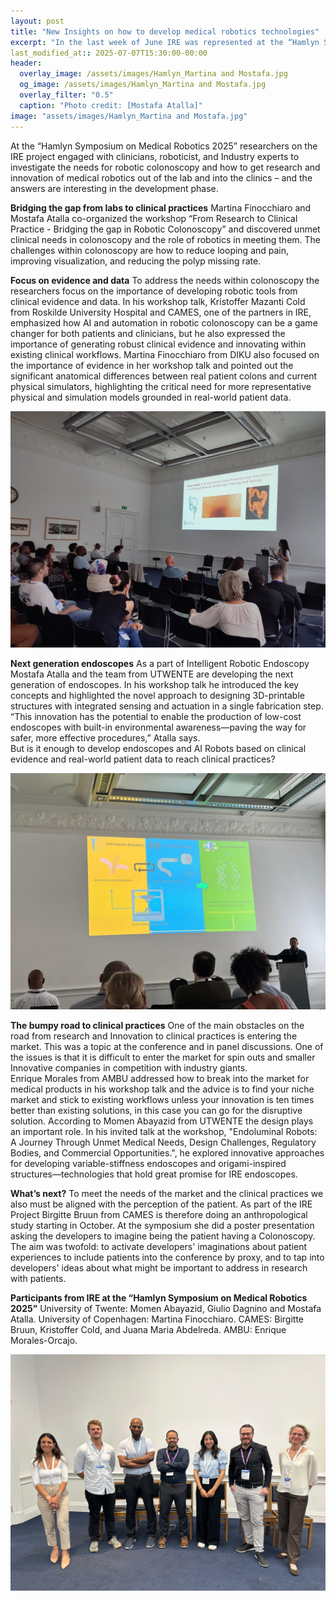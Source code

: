 ```yaml
---
layout: post
title: "New Insights on how to develop medical robotics technologies"
excerpt: "In the last week of June IRE was represented at the “Hamlyn Symposium on Medical Robotics 2025” and shared and gained insights on what to be aware of in developing medical Robots discussing the area from different perspectives."
last_modified_at:: 2025-07-07T15:30:00-00:00
header:
  overlay_image: /assets/images/Hamlyn_Martina and Mostafa.jpg
  og_image: /assets/images/Hamlyn_Martina and Mostafa.jpg
  overlay_filter: "0.5"
  caption: "Photo credit: [Mostafa Atalla]"
image: "assets/images/Hamlyn_Martina and Mostafa.jpg"
---
```

At the “Hamlyn Symposium on Medical Robotics 2025” researchers on the IRE project engaged with clinicians, roboticist, and Industry experts to investigate the needs for robotic colonoscopy and how to get research and innovation of medical robotics out of the lab and into the clinics – and the answers are interesting in the development phase. 

**Bridging the gap from labs to clinical practices** 
Martina Finocchiaro and Mostafa Atalla co-organized the workshop “From Research to Clinical Practice - Bridging the gap in Robotic Colonoscopy” and discovered unmet clinical needs in colonoscopy and the role of robotics in meeting them. The challenges within colonoscopy are how to reduce looping and pain, improving visualization, and reducing the polyp missing rate.     

**Focus on evidence and data**
To address the needs within colonoscopy the researchers focus on the importance of developing robotic tools from clinical evidence and data. 
In his workshop talk, Kristoffer Mazanti Cold from Roskilde University Hospital and CAMES, one of the partners in IRE, emphasized how AI and automation in robotic colonoscopy can be a game changer for both patients and clinicians, but he also expressed the importance of generating robust clinical evidence and innovating within existing clinical workflows. 
Martina Finocchiaro from DIKU also focused on the importance of evidence in her workshop talk and pointed out the significant anatomical differences between real patient colons and current physical simulators, highlighting the critical need for more representative physical and simulation models grounded in real-world patient data.


![Focus on Data](/assets/images/Hamlyn_Martina.jpg)


**Next generation endoscopes** 
As a part of Intelligent Robotic Endoscopy Mostafa Atalla and the team from UTWENTE are developing the next generation of endoscopes. In his workshop talk he introduced the key concepts and highlighted the novel approach to designing 3D-printable structures with integrated sensing and actuation in a single fabrication step. 
“This innovation has the potential to enable the production of low-cost endoscopes with built-in environmental awareness—paving the way for safer, more effective procedures,” Atalla says.   
But is it enough to develop endoscopes and AI Robots based on clinical evidence and real-world patient data to reach clinical practices? 


![Next generation Endoscopes](/assets/images/Hamlyn_Mostafa.jpg)


**The bumpy road to clinical practices**
One of the main obstacles on the road from research and Innovation to clinical practices is entering the market. This was a topic at the conference and in panel discussions. One of the issues is that it is difficult to enter the market for spin outs and smaller Innovative companies in competition with industry giants.  
Enrique Morales from AMBU addressed how to break into the market for medical products in his workshop talk and the advice is to find your niche market and stick to existing workflows unless your innovation is ten times better than existing solutions, in this case you can go for the disruptive solution.
According to Momen Abayazid from UTWENTE the design plays an important role. In his invited talk at the workshop, "Endoluminal Robots: A Journey Through Unmet Medical Needs, Design Challenges, Regulatory Bodies, and Commercial Opportunities.", he explored innovative approaches for developing variable-stiffness endoscopes and origami-inspired structures—technologies that hold great promise for IRE endoscopes. 

**What’s next?** 
To meet the needs of the market and the clinical practices we also must be aligned with the perception of the patient. As part of the IRE Project Birgitte Bruun from CAMES is therefore doing an anthropological study starting in October. At the symposium she did a poster presentation asking the developers to imagine being the patient having a Colonoscopy. 
The aim was twofold: to activate developers' imaginations about patient experiences to include patients into the conference by proxy, and to tap into developers' ideas about what might be important to address in research with patients.

**Participants from IRE at the “Hamlyn Symposium on Medical Robotics 2025”**
University of Twente: Momen Abayazid, Giulio Dagnino and Mostafa Atalla. 
University of Copenhagen: Martina Finocchiaro.
CAMES: Birgitte Bruun, Kristoffer Cold, and Juana Maria Abdelreda. 
AMBU: Enrique Morales-Orcajo. 


![Focus on Data](/assets/images/Hamlyngroup.jpg)

